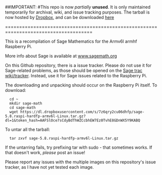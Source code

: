 ##IMPORTANT:
#This repo is now *partially* **unused**.
It is only maintained temporarily for archival, wiki, and  issue tracking purposes.
The tarball is now hosted by [Dropbox](dropbox.com),
and can be downloaded [here](https://dl.dropboxusercontent.com/s/7z6qry2cu06dhfp/sage-5.8.raspi-hardfp-armv6l-Linux.tar.gz?dl=1&token_hash=AAFSlOce7sCdyBdThWZCcbhEW7Ez0TvhE8GDnWX5Y9KABQ)

=====================================================================================

This is a recompilation of Sage Mathematics for the Armv6l armhf Raspberry Pi.

More info about Sage is available at www.sagemath.org

On this Github repository, there is a issue tracker.
Please do not use it for Sage-related problems, as those should be opened on the [Sage trac wiki/tracker](trac.sagemath.org).
Instead, use it for Sage issues related to the Raspberry Pi.

The downloading and unpacking should occur on the Raspberry Pi itself.
To download:

````
  cd ~
  mkdir sage-math
  cd sage-math
  wget https://dl.dropboxusercontent.com/s/7z6qry2cu06dhfp/sage-5.8.raspi-hardfp-armv6l-Linux.tar.gz?dl=1&token_hash=AAFSlOce7sCdyBdThWZCcbhEW7Ez0TvhE8GDnWX5Y9KABQ
````  

To untar all the tarball:

````
  tar zxvf sage-5.8.raspi-hardfp-armv6l-Linux.tar.gz
````

If the untarring fails, try prefixing tar with sudo - that sometimes works.
If that doesn't work, *please* post an issue!

Please report any issues with the multiple images on this repository's issue tracker, as I have not yet tested each image.


